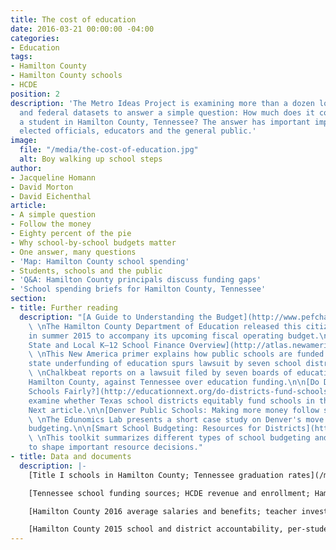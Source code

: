 ```yaml
---
title: The cost of education
date: 2016-03-21 00:00:00 -04:00
categories:
- Education
tags:
- Hamilton County
- Hamilton County schools
- HCDE
position: 2
description: 'The Metro Ideas Project is examining more than a dozen local, state
  and federal datasets to answer a simple question: How much does it cost to educate
  a student in Hamilton County, Tennessee? The answer has important implications for
  elected officials, educators and the general public.'
image:
  file: "/media/the-cost-of-education.jpg"
  alt: Boy walking up school steps
author:
- Jacqueline Homann
- David Morton
- David Eichenthal
article:
- A simple question
- Follow the money
- Eighty percent of the pie
- Why school-by-school budgets matter
- One answer, many questions
- 'Map: Hamilton County school spending'
- Students, schools and the public
- 'Q&A: Hamilton County principals discuss funding gaps'
- 'School spending briefs for Hamilton County, Tennessee'
section:
- title: Further reading
  description: "[A Guide to Understanding the Budget](http://www.pefchattanooga.org/wp-content/uploads/2015/06/HCDE_budget-guide_051515.pdf)
    \ \nThe Hamilton County Department of Education released this citizen's guide
    in summer 2015 to accompany its upcoming fiscal operating budget.\n\n[Federal,
    State and Local K–12 School Finance Overview](http://atlas.newamerica.org/school-finance)
    \ \nThis New America primer explains how public schools are funded in the U.S.\n\n[Chronic
    state underfunding of education spurs lawsuit by seven school districts](http://tn.chalkbeat.org/2015/03/25/chronic-state-underfunding-of-education-spurs-lawsuit-by-seven-school-districts/#.VuGq_cdouEI)
    \ \nChalkbeat reports on a lawsuit filed by seven boards of education, including
    Hamilton County, against Tennessee over education funding.\n\n[Do Districts Fund
    Schools Fairly?](http://educationnext.org/do-districts-fund-schools-fairly/)  \nResearchers
    examine whether Texas school districts equitably fund schools in this Education
    Next article.\n\n[Denver Public Schools: Making more money follow students](http://www.crpe.org/sites/default/files/For%20folder%2014_EL_001_DPS_Case_Study_F-2.pdf)
    \ \nThe Edunomics Lab presents a short case study on Denver's move to student-based
    budgeting.\n\n[Smart School Budgeting: Resources for Districts](http://www.renniecenter.org/research/SmartSchoolBudgeting.pdf)
    \ \nThis toolkit summarizes different types of school budgeting and provides strategies
    to shape important resource decisions."
- title: Data and documents
  description: |-
    [Title I schools in Hamilton County; Tennessee graduation rates](/media/mip-data-a-simple-question.zip)

    [Tennessee school funding sources; HCDE revenue and enrollment; Hamilton County Commission discretionary funds](/media/mip-data-follow-the-money.zip)

    [Hamilton County 2016 average salaries and benefits; teacher investment index](/media/mip-data-eighty-percent-of-the-pie.zip)

    [Hamilton County 2015 school and district accountability, per-student spending, and achievement; 10-year spending in U.S., Tennessee and Hamilton County](/media/mip-data-one-answer-many-questions.zip)
---
```


